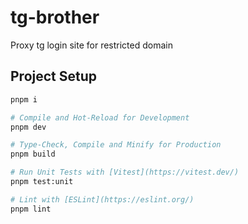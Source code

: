 # tg-brother
Proxy tg login site for restricted domain


## Project Setup

```sh
pnpm i

# Compile and Hot-Reload for Development
pnpm dev

# Type-Check, Compile and Minify for Production
pnpm build

# Run Unit Tests with [Vitest](https://vitest.dev/)
pnpm test:unit

# Lint with [ESLint](https://eslint.org/)
pnpm lint
```